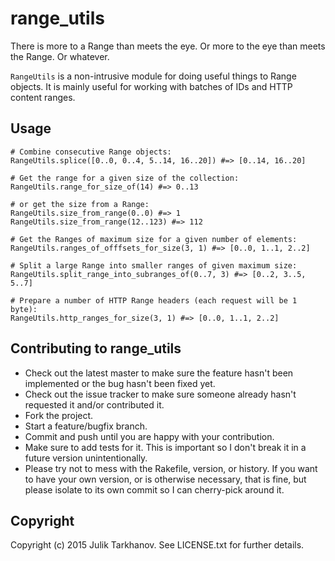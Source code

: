# range_utils

There is more to a Range than meets the eye. Or more to the eye than meets the Range. Or whatever.

`RangeUtils` is a non-intrusive module for doing useful things to Range objects.
It is mainly useful for working with batches of IDs and HTTP content ranges.

## Usage

    # Combine consecutive Range objects:
    RangeUtils.splice([0..0, 0..4, 5..14, 16..20]) #=> [0..14, 16..20]
    
    # Get the range for a given size of the collection:
    RangeUtils.range_for_size_of(14) #=> 0..13
    
    # or get the size from a Range:
    RangeUtils.size_from_range(0..0) #=> 1
    RangeUtils.size_from_range(12..123) #=> 112
    
    # Get the Ranges of maximum size for a given number of elements:
    RangeUtils.ranges_of_offfsets_for_size(3, 1) #=> [0..0, 1..1, 2..2]
    
    # Split a large Range into smaller ranges of given maximum size:
    RangeUtils.split_range_into_subranges_of(0..7, 3) #=> [0..2, 3..5, 5..7]
    
    # Prepare a number of HTTP Range headers (each request will be 1 byte):
    RangeUtils.http_ranges_for_size(3, 1) #=> [0..0, 1..1, 2..2]

## Contributing to range_utils
 
* Check out the latest master to make sure the feature hasn't been implemented or the bug hasn't been fixed yet.
* Check out the issue tracker to make sure someone already hasn't requested it and/or contributed it.
* Fork the project.
* Start a feature/bugfix branch.
* Commit and push until you are happy with your contribution.
* Make sure to add tests for it. This is important so I don't break it in a future version unintentionally.
* Please try not to mess with the Rakefile, version, or history. If you want to have your own version, or is otherwise necessary, that is fine, but please isolate to its own commit so I can cherry-pick around it.

## Copyright

Copyright (c) 2015 Julik Tarkhanov. See LICENSE.txt for
further details.

